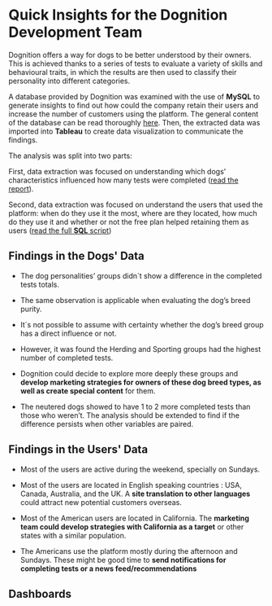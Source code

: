 # Quick Insights for the Dognition Development Team


Dognition offers a way for dogs to be better understood by their owners. This is achieved thanks to a series of tests to evaluate a variety of skills and behavioural traits, in which the results are then used to classify their personality into different categories.

A database provided by Dognition was examined with the use of **MySQL** to generate insights to find out how could the company retain their users and increase the number of customers using the platform. The general content of the database can be read thoroughly [here](assets/p04-dataextraction/00_Dognition-Data-Set-Description.pdf). Then, the extracted data was imported into **Tableau** to create data visualization to communicate the findings.

The analysis was split into two parts:

First, data extraction was focused on understanding which dogs' characteristics influenced how many tests were completed ([read the report](https://lugmenn.github.io/portfolio/2024_02_02-dog_db_extraction1.html)).

Second, data extraction was focused on understand the users that used the platform: when do they use it the most, where are they located, how much do they use it and whether or not the free plan helped retaining them as users ([read the full **SQL** script](https://github.com/lugmenn/Insights-for-Dognition/blob/main/03_UserCircumstances_v_CompletedTests.sql))

## Findings in the Dogs' Data


* The dog personalities’ groups didn´t show a difference in the completed tests totals.

* The same observation is applicable when evaluating the dog’s breed purity.
    
* It´s not possible to assume with certainty whether the dog’s breed group has a direct influence or not.

* However, it was found the Herding and Sporting groups had the highest number of completed tests.

* Dognition could decide to explore more deeply these groups and **develop marketing strategies for owners of these dog breed types, as well as create special content** for them.

* The neutered dogs showed to have 1 to 2 more completed tests than those who weren’t. The analysis should be extended to find if the difference persists when other variables are paired.

## Findings in the Users' Data

* Most of the users are active during the weekend, specially on Sundays.

* Most of the users are located in English speaking countries : USA, Canada, Australia, and the UK. A **site translation to other languages** could attract new potential customers overseas.

* Most of the American users are located in California. The **marketing team could develop strategies with California as a target** or other states with a similar population.

* The Americans use the platform mostly during the afternoon and Sundays. These might be good time to **send notifications for completing tests or a news feed/recommendations**



## Dashboards

